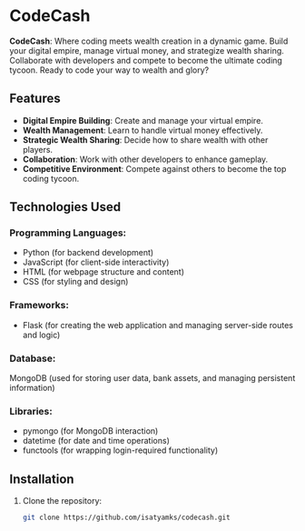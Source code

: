 # CodeCash

**CodeCash**: Where coding meets wealth creation in a dynamic game. Build your digital empire, manage virtual money, and strategize wealth sharing. Collaborate with developers and compete to become the ultimate coding tycoon. Ready to code your way to wealth and glory?

## Features

- **Digital Empire Building**: Create and manage your virtual empire.
- **Wealth Management**: Learn to handle virtual money effectively.
- **Strategic Wealth Sharing**: Decide how to share wealth with other players.
- **Collaboration**: Work with other developers to enhance gameplay.
- **Competitive Environment**: Compete against others to become the top coding tycoon.

## Technologies Used
 
 ### Programming Languages:
- Python (for backend development)
- JavaScript (for client-side interactivity)
- HTML (for webpage structure and content)
- CSS (for styling and design)

 ### Frameworks:
- Flask (for creating the web application and managing server-side routes and logic)

### Database:
MongoDB (used for storing user data, bank assets, and managing persistent information)

### Libraries:

- pymongo (for MongoDB interaction)
- datetime (for date and time operations)
- functools (for wrapping login-required functionality)

## Installation

1. Clone the repository:
   ```bash
   git clone https://github.com/isatyamks/codecash.git
